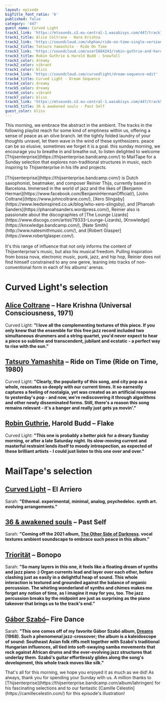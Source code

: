 ```yaml
---
layout: episode
bigTitle_font_ratio: '6'
published: false
category: '447'
guest_name: Curved Light
track1_link: 'https://mtsounds.s3.eu-central-1.wasabisys.com/447/track1.mp3'
track1_title: Alice Coltrane - Hare Krishna
track2_link: 'https://soundcloud.com/vhphan/ride-on-time-single-version'
track2_title: Tatsuro Yamashita - Ride On Time
track3_link: 'https://soundcloud.com/user5684243/robin-guthrie-and-harold-budd-snowfall'
track3_title: Robin Guthrie & Harold Budd - Snowfall
track3_color: dreamy
track2_color: vibrant
track1_color: bliss
track4_link: 'https://soundcloud.com/curvedlight/dream-sequence-edit'
track4_title: Curved Light - Dream Sequence
track4_color: dreamy
track5_color: dreamy
track6_color: vibrant
track7_color: bliss
track5_link: 'https://mtsounds.s3.eu-central-1.wasabisys.com/447/track5.mp3'
track5_title: 36 & awakened souls - Past Self
guest_color: bliss
---
```


<p id="introduction">
  This morning, we embrace the abstract in the ambient. The tracks in the following playlist reach for some kind of emptiness within us, offering a sense of peace as an olive branch. let the tightly folded laundry of your thoughts unravel, let them wave in the wind of these synthesizers. 
  peace can be so elusive, sometimes we forget it is a goal. 
  this sunday morning, we encourage you to breathe in and breathe out, to listen 
  delighted to welcome [Thijsenterprise](https://thijsenterprise.bandcamp.com/) to MailTape for a Sunday selection that explores non-traditional structures in music, each inspiring to Thijsenterprise in his life and projects.<br><br> 
  [Thijsenterprise](https://thijsenterprise.bandcamp.com/) is Dutch saxophonist, beatmaker, and composer Reinier Thijs, currently based in Barcelona. Immersed in the world of jazz and the likes of [Benjamin Herman](https://www.facebook.com/BenjaminHermanOfficial/), [John Coltrane](https://www.johncoltrane.com/), [Xero Slingsby](https://www.leedsinspired.co.uk/blog/who-xero-slingsby), and [Pharoah Sanders](https://pharoahsanders.wordpress.com/), Reinier also is passionate about the discographies of [The Lounge Lizards](https://www.discogs.com/artist/79333-Lounge-Lizards), [Knxwledge](https://knxwledge.bandcamp.com/), [Nate Smith](http://www.natesmithmusic.com/), and [Robert Glasper](https://www.robertglasper.com/). <br><br>
  It's this range of influence that not only informs the content of Thijsenterprise's music, but also his musical freedom. Pulling inspiration from bossa nova, electronic music, punk, jazz, and hip hop, Reinier does not find himself constrained to any one genre, leaning into tracks of non-conventional form in each of his albums' arenas.
</p>


# Curved Light's selection

## [Alice Coltrane](https://tomze.bandcamp.com/) – Hare Krishna (Universal Consciousness, 1971)
Curved Light: **"**I love all the complementing textures of this piece. If you only knew that the ensemble for this free jazz record included two simultaneous drummers and a string quartet, you'd never expect to hear a piece so sublime and transcendent, jubilant and ecstatic - a perfect way to rise with the sun.**"**

## [Tatsuro Yamashita](http://www.peterevanstrumpet.com/) – Ride on Time (Ride on Time, 1980)
Curved Light: **"**Clearly, the popularity of this song, and city pop as a whole, resonates so deeply with our current times. It so earnestly captures a feeling of nostalgia, yet was created as an artificial response to yesterday's pop - and now, we're rediscovering it through algorithms and other newly disseminated forms. Still, there's a reason this song remains relevant - it's a banger and really just gets ya movin'.**"**

## [Robin Guthrie](https://www.facebook.com/Jameszoomitchel/), Harold Budd – Flake
Curved Light: **"**This one is probably a better pick for a dreary Sunday morning, or after a late Saturday night. Its slow-moving current and masterful restraint lends itself to moody introspection, as expected of these brilliant artists - I could just listen to this one over and over.**"**

# MailTape's selection

## [Curved Light](https://thijsenterprise.bandcamp.com/) – El Arriero
Sarah: **"**Ethereal. experimental, minimal, analog, psychedeloc. synth art. evolving arrangements.**"**

## [36 & awakened souls](https://pitp.bandcamp.com/album/the-other-side-of-darkness) – Past Self
Sarah: **"**Coming off the 2021 album, [The Other Side of Darkness](https://pitp.bandcamp.com/album/the-other-side-of-darkness). 
vocal textures 
ambient soundscape to embrace
such peace in this album.**"**

## [Triorität](https://trioritaet.bandcamp.com/album/alg0) – Bonopo
Sarah: **"**So many layers in this one, it feels like a floating dream of synths and jazz piano :) Organ currents lead and layer over each other, before clashing just as easily in a delightful heap of sound. This whole interaction is textured and grounded against the balance of organic percussion. The whirling wonderland of synths and chimes makes me forget any notion of time, as I imagine it may for you, too. The jazz percussion breaks by the midpoint are just as surprising as the piano takeover that brings us to the track's end.**"**

## [Gábor Szabó](https://www.discogs.com/artist/22851-Gabor-Szabo)– Fire Dance
Sarah: **"**This one comes off of my favorite Gábor Szabó album, [Dreams](https://lightintheattic.net/releases/6556-dreams) (1968). Such a phenomenal jazz-crossover; the album is a kaleidoscope of sound: Southeast Asian folk riffs melt together with Szabó's traditional Hungarian influences, all tied into soft-swaying samba movements that rock against African drums and the ever-evolving jazz structures that underlay them. Szabó's guitar effortlessly glides along the song's development, this whole track moves like silk.**"**

<p id="outroduction">That's all for this morning, we hope you enjoyed it as much as we did! As always, thank you for spending your Sunday with us. A million thanks to [Thijsenterprise](https://thijsenterprise.bandcamp.com/album/lahringen) for his fascinating selections and to our fantastic [Camille Célestin](https://camillecelestin.com/) for this episode's illustration!</p>
